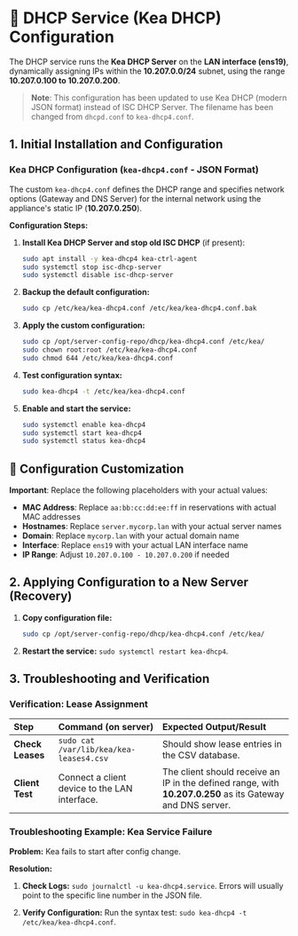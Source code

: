 # 🤝 DHCP Service (Kea DHCP) Configuration

The DHCP service runs the **Kea DHCP Server** on the **LAN interface (ens19)**, dynamically assigning IPs within the **10.207.0.0/24** subnet, using the range **10.207.0.100 to 10.207.0.200**.

> **Note**: This configuration has been updated to use Kea DHCP (modern JSON format) instead of ISC DHCP Server. The filename has been changed from `dhcpd.conf` to `kea-dhcp4.conf`.

## 1. Initial Installation and Configuration

### Kea DHCP Configuration (`kea-dhcp4.conf` - JSON Format)

The custom `kea-dhcp4.conf` defines the DHCP range and specifies network options (Gateway and DNS Server) for the internal network using the appliance's static IP (**10.207.0.250**).

**Configuration Steps:**

1. **Install Kea DHCP Server and stop old ISC DHCP** (if present):

    ```bash
    sudo apt install -y kea-dhcp4 kea-ctrl-agent
    sudo systemctl stop isc-dhcp-server
    sudo systemctl disable isc-dhcp-server
    ```

2. **Backup the default configuration:**

    ```bash
    sudo cp /etc/kea/kea-dhcp4.conf /etc/kea/kea-dhcp4.conf.bak
    ```

3. **Apply the custom configuration:**

    ```bash
    sudo cp /opt/server-config-repo/dhcp/kea-dhcp4.conf /etc/kea/
    sudo chown root:root /etc/kea/kea-dhcp4.conf
    sudo chmod 644 /etc/kea/kea-dhcp4.conf
    ```

4. **Test configuration syntax:**

    ```bash
    sudo kea-dhcp4 -t /etc/kea/kea-dhcp4.conf
    ```

5. **Enable and start the service:**

    ```bash
    sudo systemctl enable kea-dhcp4
    sudo systemctl start kea-dhcp4
    sudo systemctl status kea-dhcp4
    ```

## 🔧 Configuration Customization

**Important**: Replace the following placeholders with your actual values:

- **MAC Address**: Replace `aa:bb:cc:dd:ee:ff` in reservations with actual MAC addresses
- **Hostnames**: Replace `server.mycorp.lan` with your actual server names  
- **Domain**: Replace `mycorp.lan` with your actual domain name
- **Interface**: Replace `ens19` with your actual LAN interface name
- **IP Range**: Adjust `10.207.0.100 - 10.207.0.200` if needed

## 2. Applying Configuration to a New Server (Recovery)

1. **Copy configuration file:**

    ```bash
    sudo cp /opt/server-config-repo/dhcp/kea-dhcp4.conf /etc/kea/
    ```

2. **Restart the service:** `sudo systemctl restart kea-dhcp4`.

## 3. Troubleshooting and Verification

### Verification: Lease Assignment

| Step | Command (on server) | Expected Output/Result |
| :--- | :--- | :--- |
| **Check Leases** | `sudo cat /var/lib/kea/kea-leases4.csv` | Should show lease entries in the CSV database. |
| **Client Test** | Connect a client device to the LAN interface. | The client should receive an IP in the defined range, with **10.207.0.250** as its Gateway and DNS server. |

### Troubleshooting Example: Kea Service Failure

**Problem:** Kea fails to start after config change.

**Resolution:**

1. **Check Logs:** `sudo journalctl -u kea-dhcp4.service`. Errors will usually point to the specific line number in the JSON file.

2. **Verify Configuration:** Run the syntax test: `sudo kea-dhcp4 -t /etc/kea/kea-dhcp4.conf`.
